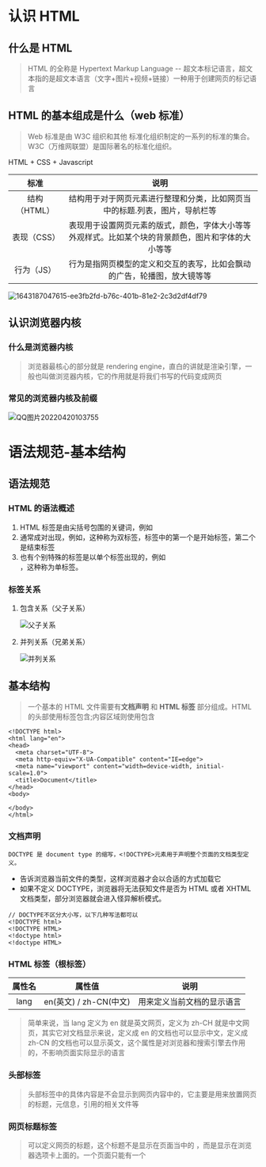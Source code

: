 # 认识 HTML

## 什么是 HTML

> HTML 的全称是 Hypertext Markup Language -- 超文本标记语言，超文本指的是超文本语言（文字+图片+视频+链接）一种用于创建网页的标记语言

## HTML 的基本组成是什么（web 标准）

> Web 标准是由 W3C 组织和其他 标准化组织制定的一系列的标准的集合。W3C（万维网联盟）是国际著名的标准化组织。

HTML + CSS + Javascript

|     标准     |                                                说明                                                |
| :----------: | :------------------------------------------------------------------------------------------------: |
| 结构（HTML） |            结构用于对于网页元素进行整理和分类，比如网页当中的标题.列表，图片，导航栏等             |
| 表现（CSS）  | 表现用于设置网页元素的版式，颜色，字体大小等等外观样式。比如某个块的背景颜色，图片和字体的大小等等 |
|  行为（JS）  |              行为是指网页模型的定义和交互的表写，比如会飘动的广告，轮播图，放大镜等等              |

![1643187047615-ee3fb2fd-b76c-401b-81e2-2c3d2df4df79](C:\Users\27115\Desktop\zhaorubo\笔记\images\1643187047615-ee3fb2fd-b76c-401b-81e2-2c3d2df4df79.png)

## 认识浏览器内核

### 什么是浏览器内核

> 浏览器最核心的部分就是 rendering engine，直白的讲就是渲染引擎，一般也叫做浏览器内核，它的作用就是将我们书写的代码变成网页

### 常见的浏览器内核及前缀

![QQ图片20220420103755](https://gitee.com/ru-bo-zhao/learn-images/raw/master/QQ%E5%9B%BE%E7%89%8720220420103755.jpg)

# 语法规范-基本结构

## 语法规范

### HTML 的语法概述

1. HTML 标签是由尖括号包围的关键词，例如<html>
2. 通常成对出现，例如<html></html>，这种称为双标签，标签中的第一个是开始标签，第二个是结束标签
3. 也有个别特殊的标签是以单个标签出现的，例如<br/>，这种称为单标签。

### 标签关系

1. 包含关系（父子关系）

   ![父子关系](https://gitee.com/ru-bo-zhao/learn-images/raw/master/%E7%88%B6%E5%AD%90%E5%85%B3%E7%B3%BB.jpg)

2. 并列关系（兄弟关系）

   ![并列关系](https://gitee.com/ru-bo-zhao/learn-images/raw/master/%E5%B9%B6%E5%88%97%E5%85%B3%E7%B3%BB-16504248599741.png)

## 基本结构

> 一个基本的 HTML 文件需要有**文档声明** 和 **HTML 标签** 部分组成。HTML 的头部使用<head></head>标签包含;内容区域则使用<body></body>包含

```
<!DOCTYPE html>
<html lang="en">
<head>
  <meta charset="UTF-8">
  <meta http-equiv="X-UA-Compatible" content="IE=edge">
  <meta name="viewport" content="width=device-width, initial-scale=1.0">
  <title>Document</title>
</head>
<body>

</body>
</html>
```

### 文档声明

    DOCTYPE 是 document type 的缩写，<!DOCTYPE>元素用于声明整个页面的文档类型定义。

- 告诉浏览器当前文件的类型，这样浏览器才会以合适的方式加载它
- 如果不定义 DOCTYPE，浏览器将无法获知文件是否为 HTML 或者 XHTML 文档类型，部分浏览器就会进入怪异解析模式。

```
// DOCTYPE不区分大小写，以下几种写法都可以
<!DOCTYPE html>
<!DOCTYPE HTML>
<!doctype html>
<!doctype HTML>
```

### <html></html>HTML 标签（根标签）

| 属性名 |         属性值         |            说明            |
| :----: | :--------------------: | :------------------------: |
|  lang  | en(英文) / zh-CN(中文) | 用来定义当前文档的显示语言 |

> 简单来说，当 lang 定义为 en 就是英文网页，定义为 zh-CH 就是中文网页，其实它对文档显示来说，定义成 en 的文档也可以显示中文，定义成 zh-CN 的文档也可以显示英文，这个属性是对浏览器和搜索引擎去作用的，不影响页面实际显示的语言

### <head></head>头部标签

> 头部标签中的具体内容是不会显示到网页内容中的，它主要是用来放置网页的标题，元信息，引用的相关文件等

### <title></title>网页标题标签

> 可以定义网页的标题，这个标题不是显示在页面当中的 ，而是显示在浏览器选项卡上面的。一个页面只能有一个<title></titile>标签,页面标题的内容对搜索内容优化（SEO）具有意义。通常较长的描述性标题要比简短或者一般性标题要好，标题的内容是搜索引擎算法用来确定在搜索结果中列出页面顺序的条件之一。但是搜索引擎一般只能显示标题的 55~60 个字符，所以标题也不宜设置的太长。核心就是多写关键性描述词语。

### <meta> 元信息

> 主要指的是对网页进行的描述信息，比如网页的作者是谁，采用了什么语言，或者有哪些关键词等等。

#### 设置字符编码

```
 <meta charset="UTF-8" />
```

> charset 属性用来规定 html 文档的使用字符集; UTF-8 是一种编码格式，为世界通用编码。常见的字符编码：

- ASCII ： 英文编码
- GBK 和 GB2312 ： 表示简体中文，GB2312 包含大概六千多个汉字，GBK 上对 GB2312 的扩充;
- Unicode ：包含世界上所有的字符，并且每个符号都是独一无二的。它包括了 UTF-8 UTF-16 UTF-32

#### mate 的常见用法

```
<!-- 设置网页搜索的关键词 -->
<meta name="keywords" content="鼎搜网 得鼎搜者得天下" />
<!-- 设置网页的描述信息 -->
<meta name="description" content="鼎搜网 是xxxxxx" />
<!-- 设置网页的作者 -->
<meta name="author" content="XXX" />
```

## 常用标签

### 标题标签

> 文章中的标签，是通过<h1>~<h6>标签逐一定义的。<h1>是最大的一级标题。<h6>是最小的六级标题 --- 块级元素（独占一行）

```
    <h1>这是一个一级标题</h1>
    <h2>这是二级标题</h2>
    <h3>三级标题</h3>
    <h4>四级标题</h4>
    <h5>五级标题</h5>
    <h6>六级标题</h6>
```

**注意**:

- 如果想使用标题的字体比较大，想减小字体的大小，尽量不要用较小的标题号去代替，可以通过 css 去修改字体大小。
- 避免跨级使用，比如 h1 之后直接使用 h3~h6
- 避免滥用 h1 标签，它会向搜索引擎强调该文档中的重要内容，一个页面最好用一个 h1 标签

### 段落标签

> 在每个 HTML 文档中，文章的内容会被分为若干段。每一段则是由 p 标签来定义 --- 块级元素（独占一行）

```
    <p>这是一个段落</p>
    <p>这是另一个段落</p>
```

### 文本标签

> 文本标签用来作为文本的容器 --- 行内元素

```
    <!-- 文本标签 -->
    <span>这是一个文本标签</span>
    <span>这是另外一个文本标签</span>
```

### 换行标签

```
<br/>

  // 例子
  <p>
      这是一个段落标签 <br />
      它被分隔成了两段
    </p>
```

### 水平线

> 水平线标签用来创建一条水平横线，可以用来分隔上下部分内容

```
<hr/>
```

### 容器

> HTML 中的 div 标签是块级元素，它是一个可以用来组合其他 HTML 元素的容器。它在语义上不代表任何特定类型的内容。但是可以将某些内容安装需要来进行分组。**我们常用 div 标签包裹一些元素然后控制 div 的样式来改变元素的样式**

```
<div>
  <p>这是一个段落</p>
  <span>这是一个文本标签</span>
  <h1>这是一个标题</h1>
</div>
```

### 图像标签

> HTML 中的 img 标签代表文档中的一个图像，可以将本地或者外部资源图片资源显示在当前页面中

```
<img src="xx.jpg">
```

|  属性名   |       属性值        |                                                          说明                                                           |
| :-------: | :-----------------: | :---------------------------------------------------------------------------------------------------------------------: |
|    src    |      url 地址       |                                   图片源地址，可以写相对路径和绝对路径，包括网络路径                                    |
|    alt    |        字符         |                                           图片加载不成功的时候显示的提示文字                                            |
|   title   |        字符         |                                                鼠标悬停时显示的提示内容                                                 |
|   width   |        数字         |                                                   图片的宽度：单位 px                                                   |
|  height   |        数字         |                                                   图片的高度：单位 px                                                   |
| important | auto(默认)/high/low | 提示下载资源时的相对重要性，也就是下载优先级。high 为最高优先级，low 为最低，实际下载时是浏览器自动判断的，无法人为干涉 |

### 路径

#### 绝对路径

> 绝对路径是指向一个因特网文件的完整 url，一般是以 WEB 站点的根目录作为参考点。之所以叫做绝对路径，是因为不管哪一个位置去引用该文件时，href 或者 src 地址都是一样的。也可以理解为以根目录为参考点的都是绝对路径。

```
<a href="http://www.baidu.com">百度</a>
// 这里的http://www.baidu.com就是绝对路径
// 文件系统的路径 比如C:\Users\27115\Desktop\zhaorubo\images\image1.jpg
```

#### 相对路径

> 相对路径指向的是相对于当前文件的，对当前文件所在位置特别敏感。

```
<img src="/images/image1.jpeg" alt="">
// 这里的就是一个相对路径，相对于当前文件目录下的文件
```

#### 特殊路径符号

```
"./"        // 代表目前文件所在的目录，相对路径
"../"       // 代表当前文件的上一层目录，相对路径
"../../"    // 代表当前文件的上一层的上一层，相对路径
"/"         // 代表项目根目录，绝对路径
"D:/abc/"   //绝对路径
```

### 超链接标签

> HTML 使用超链接与网络上的另外一个文档进行相连。点击链接即可跳转到指定的网络地址或者本地地址，超链接的内容可以一个字，一组词，一个段落或者一张图片

```
<a href="http://www.baidu.com" target="_blank">百度</a>
```

| 属性名 |                      属性值                       |               说明               |
| :----: | :-----------------------------------------------: | :------------------------------: |
|  href  |           url 地址/某个标签的 id(锚点)            | 超链接指向的 URL 或者某个锚点 ID |
| target | \_self(默认)在当前页加载 / \_blank 在新标签页打开 |       指定超链接的打开方式       |

#### 锚点

> 利用 id 属性，创建一个 HTML 中唯一的书签标记，然后通过 a 链接连接该 id 就可以进行跳转.前提是页面要产生滚动条

##### 方法 1

> 给标签指定 id 属性，a 标签的 href 属性值填写#+标签的 id

##### 方法 2

> 用两个 a 标签配合，要跳转的目标 a 标签指定一个 name 属性

```

```

### base 标签

> 给文档中所有的超链接指定根 URL 和打开方式，每个文档中只能有一个 base 标签，如果有多个，只有第一个会生效。书写在 head 标签内

```
<base/>
```

href

- url 指定根 URL 路径

target

- \_blank 在新窗口打开
- \_self 在当前窗口打开

### 文本格式化标签

> 这些标签可以让文字有特定的样式，比如加粗,倾斜，上划线，下划线等。

```
<!-- 文本格式化标签 -->

    <b>定义粗体文本</b>
    <strong>定义加重语气的粗体文本</strong>
    <i>定义斜体文本</i>
    <em>定义加重语气的斜体文字</em>
    <pre>
        定义预
        格式化
        文  本
    </pre>
    <u>定义下划线文本</u>
    <del>定义删除文本</del>
    <sup>定义上标字</sup>
    <sub>定义下标字</sub>

    <p>
      这是
      <abbr title="Htpertext Markup1 Language">HTML</abbr>
      课程的第一天
    </p>
```

### 列表标签

#### ul 无序列表

> 无数值排序的集合，通常无序列表的头部是一个点、圆形或者方形，可以通过 css 的 list-style 属性指定。配合 li 标签(列表项标签)来使用的

```
<!-- 列表标签 -->
    <ul>
      <li>
        <ul>
          <li></li>
          <li></li>
          <li></li>
        </ul>
      </li>
      <li>2</li>
      <li>3</li>
      <li>4</li>
      <li>5</li>
    </ul>
```

type: 用于设置列表项头部的图标样式。HTML5 已经废弃了，能用但不推荐

- circle 空心圆
- disc 实心圆
- square 实心方

#### ol 有序列表

> ol 代表有多个有序列表项的集合。通常带有序号

```
<!-- 有序列表 -->
    <ol type="a">
      <li>
        <ul>
          <li></li>
          <li></li>
          <li></li>
        </ul>
      </li>
      <li>
        <ol type="I" reversed="true">
          <li></li>
          <li></li>
          <li></li>
        </ol>
      </li>
      <li></li>
      <li></li>
      <li></li>
    </ol>
```

type : 指定编号类型

- "1" ： 表示数字编号
- "a" ： 表示小写字母编号
- "A" ： 表示大写字母编号
- "i" ： 表示小写罗马数字
- "I" ： 表示大写罗马数字

reversed ： 指定是否倒叙排列（值是布尔值）

- true
- false

start ： 指定列表编号起始值，需指定整数

- 数字

#### dl 自定义列表

> dl 标签是一个包含术语定义以及描述的列表

```
<dl>
      <dt>广东省</dt>
      <dd>广州市</dd>
      <dd>东莞市</dd>
      <dd>深圳市</dd>
    </dl>

    <dl>
      <dt>广西省</dt>
      <dd>桂林</dd>
      <dd>北海</dd>
      <dd>玉林</dd>
    </dl>
```
